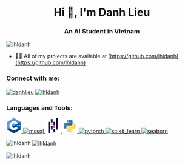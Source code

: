 
<h1 align="center">Hi 👋, I'm Danh Lieu</h1>  
<h3 align="center">An AI Student in Vietnam</h3>  
  
<p align="left"> <img src="https://komarev.com/ghpvc/?username=lhldanh&label=Profile%20views&color=0e75b6&style=flat" alt="lhldanh" /> </p>  
  
  
- 👨‍💻 All of my projects are available at [https://github.com/lhldanh](https://github.com/lhldanh)  
  
<h3 align="left">Connect with me:</h3>  
<p align="left">  
<a href="https://linkedin.com/in/danhlieu" target="blank"><img align="center" src="https://raw.githubusercontent.com/rahuldkjain/github-profile-readme-generator/master/src/images/icons/Social/linked-in-alt.svg" alt="danhlieu" height="30" width="40" /></a>  
<a href="https://fb.com/lhldanh" target="blank"><img align="center" src="https://raw.githubusercontent.com/rahuldkjain/github-profile-readme-generator/master/src/images/icons/Social/facebook.svg" alt="lhldanh" height="30" width="40" /></a>  
</p>  
  
<h3 align="left">Languages and Tools:</h3>  
<p align="left"> <a href="https://www.w3schools.com/cpp/" target="_blank" rel="noreferrer"> <img src="https://raw.githubusercontent.com/devicons/devicon/master/icons/cplusplus/cplusplus-original.svg" alt="cplusplus" width="40" height="40"/> </a> <a href="https://www.microsoft.com/en-us/sql-server" target="_blank" rel="noreferrer"> <img src="https://www.svgrepo.com/show/303229/microsoft-sql-server-logo.svg" alt="mssql" width="40" height="40"/> </a> <a href="https://pandas.pydata.org/" target="_blank" rel="noreferrer"> <img src="https://raw.githubusercontent.com/devicons/devicon/2ae2a900d2f041da66e950e4d48052658d850630/icons/pandas/pandas-original.svg" alt="pandas" width="40" height="40"/> </a> <a href="https://www.python.org" target="_blank" rel="noreferrer"> <img src="https://raw.githubusercontent.com/devicons/devicon/master/icons/python/python-original.svg" alt="python" width="40" height="40"/> </a> <a href="https://pytorch.org/" target="_blank" rel="noreferrer"> <img src="https://www.vectorlogo.zone/logos/pytorch/pytorch-icon.svg" alt="pytorch" width="40" height="40"/> </a> <a href="https://scikit-learn.org/" target="_blank" rel="noreferrer"> <img src="https://upload.wikimedia.org/wikipedia/commons/0/05/Scikit_learn_logo_small.svg" alt="scikit_learn" width="40" height="40"/> </a> <a href="https://seaborn.pydata.org/" target="_blank" rel="noreferrer"> <img src="https://seaborn.pydata.org/_images/logo-mark-lightbg.svg" alt="seaborn" width="40" height="40"/> </a> </p>  
  
<p><img align="left" src="https://github-readme-stats.vercel.app/api/top-langs?username=lhldanh&show_icons=true&locale=en&layout=compact" alt="lhldanh" /></p>  
  
<p>&nbsp;<img align="center" src="https://github-readme-stats.vercel.app/api?username=lhldanh&show_icons=true&locale=en" alt="lhldanh" /></p>  
  
<p><img align="center" src="https://github-readme-streak-stats.herokuapp.com/?user=lhldanh&" alt="lhldanh" /></p>

